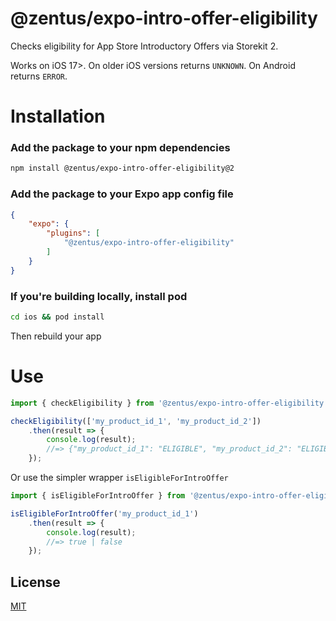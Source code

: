 # @zentus/expo-intro-offer-eligibility

Checks eligibility for App Store Introductory Offers via Storekit 2.

Works on iOS 17>. On older iOS versions returns `UNKNOWN`. On Android returns `ERROR`.

# Installation

### Add the package to your npm dependencies

```bash
npm install @zentus/expo-intro-offer-eligibility@2
```

### Add the package to your Expo app config file

```json
{
    "expo": {
        "plugins": [
            "@zentus/expo-intro-offer-eligibility"
        ]
    }
}
```

### If you're building locally, install pod

```bash
cd ios && pod install
```

Then rebuild your app

# Use

```javascript
import { checkEligibility } from '@zentus/expo-intro-offer-eligibility';

checkEligibility(['my_product_id_1', 'my_product_id_2'])
    .then(result => {
        console.log(result);
        //=> {"my_product_id_1": "ELIGIBLE", "my_product_id_2": "ELIGIBLE"}
    });
```

Or use the simpler wrapper `isEligibleForIntroOffer`

```javascript
import { isEligibleForIntroOffer } from '@zentus/expo-intro-offer-eligibility';

isEligibleForIntroOffer('my_product_id_1')
    .then(result => {
        console.log(result);
        //=> true | false
    });
```

## License

[MIT](https://github.com/zentus/expo-intro-offer-eligibility/tree/main/LICENSE)

